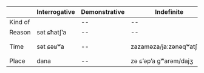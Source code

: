 

|  |Interrogative|Demonstrative|Indefinite|Universal|Negative|
|--|--|--|--|--|--|
|Kind of||--|--|--|--|
|Reason|sət ɕħatʃʼa|--|--|--|--|
|Time|sət ɕəʁʷa|--|zazaməza/jaːzənəqʷatʃʼara|sət ɕəʁʷəj|zajətʃʼ|
|Place|dana|--|zə ɕʼəpʼa gʷarəm/dajʒ|danəj|zəɕʼəpʼəj(tʃʼ)|

